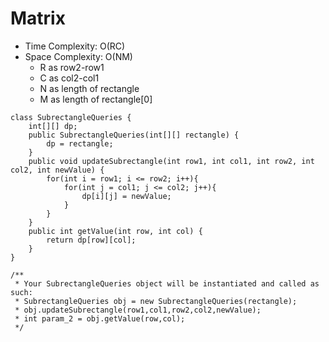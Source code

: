 # Matrix
* Time Complexity: O(RC)
* Space Complexity: O(NM)
	* R as row2-row1
	* C as col2-col1
	* N as length of rectangle
	* M as length of rectangle[0]
```
class SubrectangleQueries {
    int[][] dp;
    public SubrectangleQueries(int[][] rectangle) {
        dp = rectangle;
    }
    public void updateSubrectangle(int row1, int col1, int row2, int col2, int newValue) {
        for(int i = row1; i <= row2; i++){
            for(int j = col1; j <= col2; j++){
                dp[i][j] = newValue;
            }
        }
    }
    public int getValue(int row, int col) {
        return dp[row][col];
    }
}
```
```
/**
 * Your SubrectangleQueries object will be instantiated and called as such:
 * SubrectangleQueries obj = new SubrectangleQueries(rectangle);
 * obj.updateSubrectangle(row1,col1,row2,col2,newValue);
 * int param_2 = obj.getValue(row,col);
 */
```